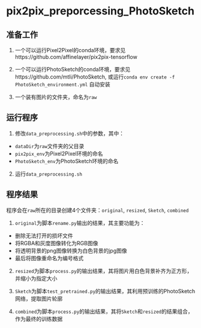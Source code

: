 # pix2pix_preporcessing_PhotoSketch

## 准备工作
1. 一个可以运行Pixel2Pixel的conda环境，要求见https://github.com/affinelayer/pix2pix-tensorflow

2. 一个可以运行PhotoSketch的conda环境，要求见https://github.com/mtli/PhotoSketch, 或运行`conda env create -f PhotoSketch_environment.yml` 自动安装

3. 一个装有图片的文件夹，命名为`raw`

## 运行程序
1. 修改`data_preprocessing.sh`中的参数，其中：
- `dataDir`为`raw`文件夹的父目录
- `pix2pix_env`为Pixel2Pixel环境的命名
- `PhotoSketch_env`为PhotoSketch环境的命名

2. 运行`data_preprocessing.sh`

## 程序结果
程序会在`raw`所在的目录创建4个文件夹：`original`, `resized`, `Sketch`, `combined`

1. `original`为脚本`rename.py`输出的结果，其主要功能为：
- 删除无法打开的损坏文件
- 将RGBA和灰度图像转化为RGB图像
- 将透明背景的png图像转换为白色背景的jpg图像
- 最后将图像重命名为编号格式

2. `resized`为脚本`process.py`的输出结果，其将图片用白色背景补齐为正方形，并缩小为指定大小

3. `Sketch`为脚本`test_pretrained.py`的输出结果，其利用预训练的PhotoSketch网络，提取图片轮廓

3. `combined`为脚本`process.py`的输出结果，其将`Sketch`和`resized`的结果组合，作为最终的训练数据
